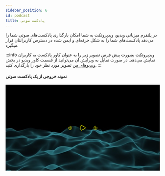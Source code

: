 ```yaml
---
sidebar_position: 6
id: podcast
title: پادکست صوتی
---
```


در پلتفرم میزبانی ویدیو، ویدپروتکت به شما امکان بارگذاری پادکست‌های صوتی شما را می‌دهد پادکست‌های شما را به شکل
حرفه‌ای و ایمن شده در دسترس کاربرانتان قرار میگیرد.

:::info
ویدپروتکت بصورت پیش فرض تصویر زیر را به عنوان کاور پادکست به کاربران نمایش می‌دهد. در صورت تمایل به ویرایش آن
می‌توانید از قسمت کاور ویدیو در بخش [ویدیو‌های من](https://vidprotect.ir/panel/videos) تصویر مورد نظر خود را بارگذاری
کنید.
:::

#### نمونه خروجی از یک پادکست صوتی

![هاست ویدیو ویدپروتکت، محافظ دوره‌های آموزشی شما در برابر سرقت](./img/12.png)